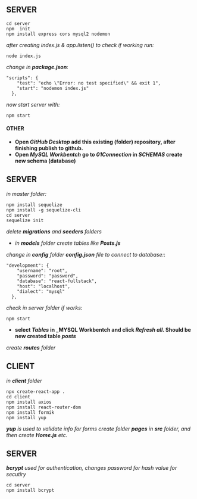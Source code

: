 ## SERVER
```
cd server
npm  init
npm install express cors mysql2 nodemon
```
*after creating index.js & app.listen() to check if working run:*
```
node index.js 
```
*change in __package.json__*:
```
"scripts": {
    "test": "echo \"Error: no test specified\" && exit 1",
    "start": "nodemon index.js"
  },
```
*now start server with:*
```
npm start
```
#### OTHER
- **Open _GitHub Desktop_ add this existing (folder) repository, after finishing publish to github.**
- **Open _MySQL Workbentch_ go to _01Connection_ in _SCHEMAS_ create new schema (database)**
## SERVER
*in master folder:*
```
npm install sequelize 
npm install -g sequelize-cli
cd server
sequelize init
```
*delete __migrations__ and __seeders__ folders*  

- *in __models__ folder create tables like __Posts.js__*  

*change in __config__ folder __config.json__ file to connect to database:*:
```
"development": {
    "username": "root",
    "password": "password",
    "database": "react-fullstack",
    "host": "localhost",
    "dialect": "mysql"
  },
```
*check in server folder if works:*
```
npm start
```
- **select _Tables_ in _MYSQL Workbentch  and click _Refresh all_. Should be new created table _posts_**  

*create __routes__ folder*
## CLIENT
*in __client__ folder*
```
npx create-react-app .
cd client
npm install axios
npm install react-router-dom
npm install formik
npm install yup
```
*__yup__ is used to validate info for forms*
*create folder __pages__ in __src__ folder, and then create __Home.js__ etc.*
## SERVER
*__bcrypt__ used for authentication, changes password for hash value for secutiry*
```
cd server
npm install bcrypt
```
